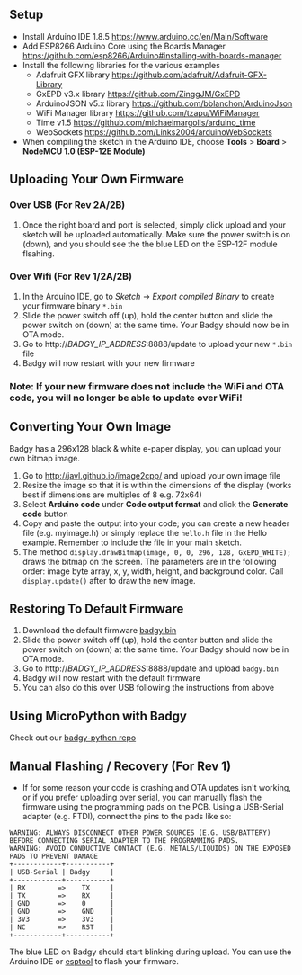 ## Setup
- Install Arduino IDE 1.8.5 https://www.arduino.cc/en/Main/Software
- Add ESP8266 Arduino Core using the Boards Manager https://github.com/esp8266/Arduino#installing-with-boards-manager
- Install the following libraries for the various examples
    - Adafruit GFX library https://github.com/adafruit/Adafruit-GFX-Library
    - GxEPD v3.x library https://github.com/ZinggJM/GxEPD
    - ArduinoJSON v5.x library https://github.com/bblanchon/ArduinoJson
    - WiFi Manager library https://github.com/tzapu/WiFiManager
    - Time v1.5 https://github.com/michaelmargolis/arduino_time
    - WebSockets https://github.com/Links2004/arduinoWebSockets
- When compiling the sketch in the Arduino IDE, choose **Tools** > **Board** > **NodeMCU 1.0 (ESP-12E Module)**    

## Uploading Your Own Firmware

### Over USB (For Rev 2A/2B)
1. Once the right board and port is selected, simply click upload and your sketch will be uploaded automatically. Make sure the power switch is on (down), and you should see the the blue LED on the ESP-12F module flsahing.

### Over Wifi (For Rev 1/2A/2B)
1. In the Arduino IDE, go to *Sketch* -> *Export compiled Binary* to create your firmware binary `*.bin`
2. Slide the power switch off (up), hold the center button and slide the power switch on (down) at the same time. Your Badgy should now be in OTA mode.
3. Go to http://*BADGY_IP_ADDRESS*:8888/update to upload your new `*.bin` file
4. Badgy will now restart with your new firmware
### Note: If your new firmware does not include the WiFi and OTA code, you will no longer be able to update over WiFi!

## Converting Your Own Image
Badgy has a 296x128 black & white e-paper display, you can upload your own bitmap image.
1. Go to http://javl.github.io/image2cpp/ and upload your own image file
2. Resize the image so that it is within the dimensions of the display (works best if dimensions are multiples of 8 e.g. 72x64)
3. Select **Arduino code** under **Code output format** and click the **Generate code** button
4. Copy and paste the output into your code; you can create a new header file (e.g. myimage.h) or simply replace the ```hello.h``` file in the Hello example. Remember to include the file in your main sketch.
5. The method ```display.drawBitmap(image, 0, 0, 296, 128, GxEPD_WHITE);``` draws the bitmap on the screen. The parameters are in the following order: image byte array, x, y, width, height, and background color. Call ```display.update()``` after to draw the new image.

## Restoring To Default Firmware
1. Download the default firmware [badgy.bin](https://github.com/sqfmi/badgy/raw/master/examples/badgy.bin)
2. Slide the power switch off (up), hold the center button and slide the power switch on (down) at the same time. Your Badgy should now be in OTA mode.
3. Go to http://*BADGY_IP_ADDRESS*:8888/update and upload `badgy.bin`
4. Badgy will now restart with the default firmware
5. You can also do this over USB following the instructions from above

## Using MicroPython with Badgy
Check out our [badgy-python repo](https://github.com/sqfmi/badgy-python)

## Manual Flashing / Recovery (For Rev 1)
* If for some reason your code is crashing and OTA updates isn't working, or if you prefer uploading over serial, you can manually flash the firmware using the programming pads on the PCB. Using a USB-Serial adapter (e.g. FTDI), connect the pins to the pads like so:
```
WARNING: ALWAYS DISCONNECT OTHER POWER SOURCES (E.G. USB/BATTERY) BEFORE CONNECTING SERIAL ADAPTER TO THE PROGRAMMING PADS.
WARNING: AVOID CONDUCTIVE CONTACT (E.G. METALS/LIQUIDS) ON THE EXPOSED PADS TO PREVENT DAMAGE
+------------+-----------+
| USB-Serial | Badgy     |
+------------+-----------+
| RX        =>    TX     |
| TX        =>    RX     |
| GND       =>    0      |
| GND       =>    GND    |
| 3V3       =>    3V3    |
| NC        =>    RST    |
+------------+-----------+
```
The blue LED on Badgy should start blinking during upload. You can use the Arduino IDE or [esptool](https://github.com/espressif/esptool) to flash your firmware.
